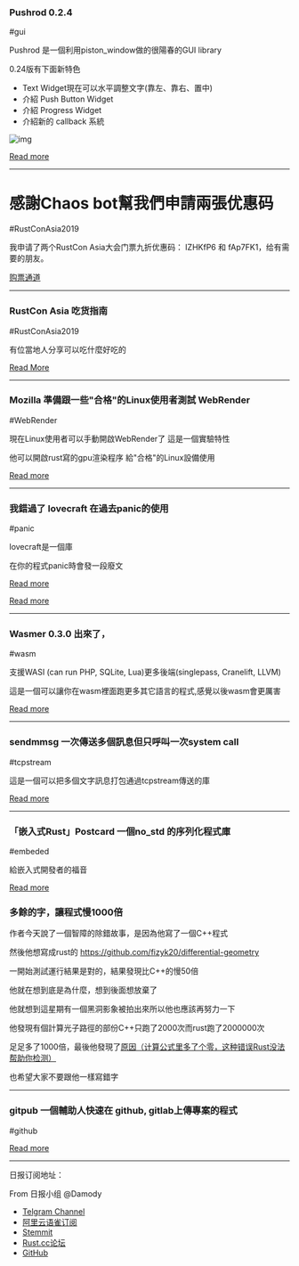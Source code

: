 ### Pushrod 0.2.4

#gui

Pushrod 是一個利用piston_window做的很陽春的GUI library

0.24版有下面新特色

- Text Widget現在可以水平調整文字(靠左、靠右、置中)
- 介紹 Push Button Widget
- 介紹 Progress Widget
- 介紹新的 callback 系統

![img](https://i.imgur.com/WotthbR.png)

[Read more](https://www.reddit.com/r/rust/comments/bbvehy/pushrod_024_released/)

---

# 感謝Chaos bot幫我們申請兩張优惠码

#RustConAsia2019

我申请了两个RustCon Asia大会门票九折优惠码： IZHKfP6 和 fAp7FK1，给有需要的朋友。

[购票通道](http://www.huodongxing.com/event/6479456003900)

---

### RustCon Asia 吃货指南

#RustConAsia2019

有位當地人分享可以吃什麼好吃的

[Read More](https://talk.citahub.com/t/topic/477 )

---

### Mozilla 準備跟一些"合格"的Linux使用者測試 WebRender 

#WebRender

現在Linux使用者可以手動開啟WebRender了
這是一個實驗特性

他可以開啟rust寫的gpu渲染程序
給"合格"的Linux設備使用

[Read more](https://www.reddit.com/r/rust/comments/bcb3g0/mozilla_preparing_to_test_webrender_with/)

---

### 我錯過了 lovecraft 在過去panic的使用

#panic

lovecraft是一個庫

在你的程式panic時會發一段廢文

[Read more](https://www.reddit.com/r/rust/comments/bcdi4f/i_miss_the_lovecraft_quotes_on_panic_in_every/)

[Read more](https://github.com/Geal/lovecraft/blob/master/src/lib.rs)

---

### Wasmer 0.3.0 出來了，

#wasm

支援WASI (can run PHP, SQLite, Lua)更多後端(singlepass, Cranelift, LLVM)

這是一個可以讓你在wasm裡面跑更多其它語言的程式,感覺以後wasm會更厲害

[Read more](https://www.reddit.com/r/rust/comments/bch8oa/wasmer_030_released_wasi_support_can_run_php/)

---

### sendmmsg 一次傳送多個訊息但只呼叫一次system call

#tcpstream

這是一個可以把多個文字訊息打包通過tcpstream傳送的庫

[Read more](https://www.reddit.com/r/rust/comments/bcie2g/sendmmsg_transmit_multiple_messages_using_only/)

---

### 「嵌入式Rust」Postcard 一個no_std 的序列化程式庫

#embeded

給嵌入式開發者的福音

[Read more](https://github.com/jamesmunns/postcard)

### 多餘的字，讓程式慢1000倍

作者今天說了一個智障的除錯故事，是因為他寫了一個C++程式

然後他想寫成rust的  https://github.com/fizyk20/differential-geometry

一開始測試運行結果是對的，結果發現比C++的慢50倍

他就在想到底是為什麼，想到後面想放棄了

他就想到這星期有一個黑洞影象被拍出來所以他也應該再努力一下

他發現有個計算光子路徑的部份C++只跑了2000次而rust跑了2000000次

足足多了1000倍，最後他發現了[原因（计算公式里多了个零，这种错误Rust没法帮助你检测）](https://github.com/fizyk20/numeric-algs/commit/e9f4f16a56ba148c30b736051d8392e036eed747)

也希望大家不要跟他一樣寫錯字

---

### gitpub 一個輔助人快速在 github, gitlab上傳專案的程式

#github

[Read more](https://www.reddit.com/r/rust/comments/bclqcb/ive_been_writing_gitpub_v010_a_small_cli_app_to/)

---

日报订阅地址：

From 日报小组 @Damody

- [Telgram Channel](https://t.me/rust_daily_news )
- [阿里云语雀订阅](https://www.yuque.com/chaosbot/rustnews)
- [Stemmit](https://steemit.com/@blackanger)
- [Rust.cc论坛](https://rust.cc)
- [GitHub](https://github.com/RustStudy/rust_daily_news)